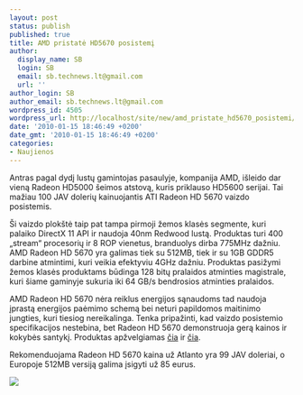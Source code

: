 ```yaml
---
layout: post
status: publish
published: true
title: AMD pristatė HD5670 posistemį
author:
  display_name: SB
  login: SB
  email: sb.technews.lt@gmail.com
  url: ''
author_login: SB
author_email: sb.technews.lt@gmail.com
wordpress_id: 4505
wordpress_url: http://localhost/site/new/amd_pristate_hd5670_posistemi/
date: '2010-01-15 18:46:49 +0200'
date_gmt: '2010-01-15 18:46:49 +0200'
categories:
- Naujienos
---
```

<p>Antras pagal dydį lustų gamintojas pasaulyje, kompanija AMD, išleido dar vieną Radeon HD5000 šeimos atstovą, kuris priklauso HD5600 serijai. Tai mažiau 100 JAV dolerių kainuojantis ATI Radeon HD 5670 vaizdo posistemis.</p>
<p>Ši vaizdo plokštė taip pat tampa pirmoji žemos klasės segmente, kuri palaiko DirectX 11 API ir naudoja 40nm Redwood lustą. Produktas turi 400 „stream“ procesorių ir 8 ROP vienetus, branduolys dirba 775MHz dažniu. AMD Radeon HD 5670 yra galimas tiek su 512MB, tiek ir su 1GB GDDR5 darbine atmintimi, kuri veikia efektyviu 4GHz dažniu. Produktas pasižymi žemos klasės produktams būdinga 128 bitų pralaidos atminties magistrale, kuri šiame gaminyje sukuria iki 64 GB/s bendrosios atminties pralaidos.</p>
<p>AMD Radeon HD 5670 nėra reiklus energijos sąnaudoms tad naudoja įprastą energijos paėmimo schemą bei neturi papildomos maitinimo jungties, kuri tiesiog nereikalinga. Tenka pripažinti, kad vaizdo posistemio specifikacijos nestebina, bet Radeon HD 5670 demonstruoja gerą kainos ir kokybės santykį. Produktas apžvelgiamas <a class="ns" href="http://techreport.com/articles.x/18288">čia</a> ir <a class="ns" href="http://www.anandtech.com/video/showdoc.aspx?i=3720">čia</a>.</p>
<p>Rekomenduojama Radeon HD 5670 kaina už Atlanto yra 99 JAV doleriai, o Europoje 512MB versiją galima įsigyti už 85 eurus.</p>
<p><img src="http://svarke.technews.lt/5670.jpg" /></p>
